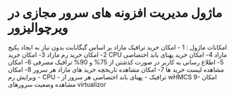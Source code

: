 # ماژول مدیریت افزونه های سرور مجازی در ویرچوالیزور
امکانات ماژول :
1 - امکان خرید ترافیک مازاد بر اساس گیگابایت بدون نیاز به ایجاد پکیج
2- امکان خرید رم مازاد
3- امکان خرید CPU مازاد
4- امکان خرید پهنای باند اختصاصی
5- اطلاع رسانی به کاربر در صورت کذشتن از 75% و 90% ترافیک مصرفی
6- امکان مشاهده لیست خرید ها
7- امکان مشاهده تاریخچه خرید های مازاد هر سرور
8- امکان ویرایش رم - CPU - ترافیک - پهنای باند اختصاصی هر سرور از wHMCS
9- امکان مشاهده وضعیت سرورهای virtualizor
